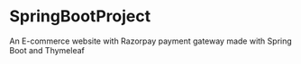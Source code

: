 # SpringBootProject
An E-commerce website with Razorpay payment gateway made with Spring Boot and Thymeleaf
